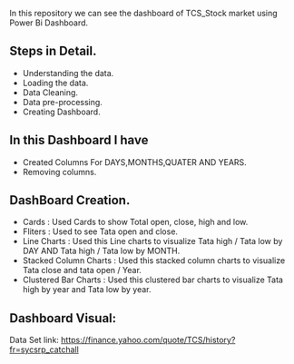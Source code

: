 In this repository we can see the dashboard of TCS_Stock market using Power Bi Dashboard.

## Steps in Detail.

* Understanding the data.
* Loading the data.
* Data Cleaning.
* Data pre-processing.
* Creating Dashboard.

## In this Dashboard I have 
* Created Columns For DAYS,MONTHS,QUATER AND YEARS.
* Removing columns.

## DashBoard Creation.
* Cards : Used Cards to show Total open, close, high and low.
* Fliters : Used to see Tata  open and close.
* Line Charts : Used this Line charts to visualize Tata high / Tata low by DAY AND Tata high / Tata low by MONTH.
* Stacked Column Charts : Used this stacked column charts to visualize Tata close and tata open / Year.
* Clustered Bar Charts : Used this clustered bar charts to visualize Tata high by year and Tata low by year.

## Dashboard Visual:




Data Set link: https://finance.yahoo.com/quote/TCS/history?fr=sycsrp_catchall
